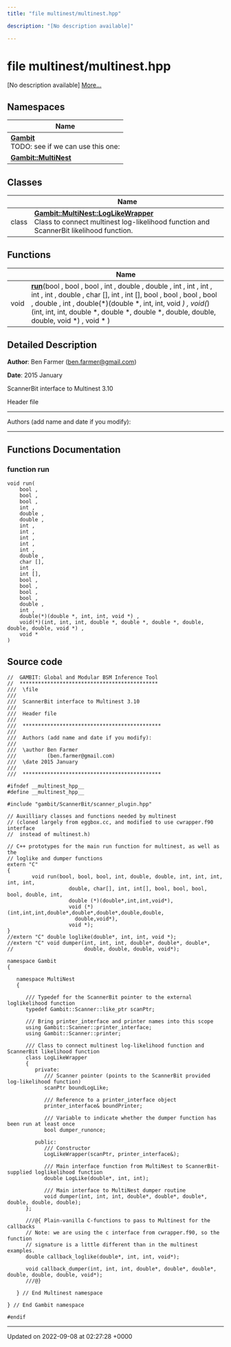 ```yaml
---
title: "file multinest/multinest.hpp"

description: "[No description available]"

---
```


# file multinest/multinest.hpp

[No description available] [More...](#detailed-description)

## Namespaces

| Name           |
| -------------- |
| **[Gambit](/documentation/code/namespaces/namespacegambit/)** <br>TODO: see if we can use this one:  |
| **[Gambit::MultiNest](/documentation/code/namespaces/namespacegambit_1_1multinest/)**  |

## Classes

|                | Name           |
| -------------- | -------------- |
| class | **[Gambit::MultiNest::LogLikeWrapper](/documentation/code/classes/classgambit_1_1multinest_1_1loglikewrapper/)** <br>Class to connect multinest log-likelihood function and ScannerBit likelihood function.  |

## Functions

|                | Name           |
| -------------- | -------------- |
| void | **[run](/documentation/code/files/multinest_8hpp/#function-run)**(bool , bool , bool , int , double , double , int , int , int , int , int , double , char [], int , int [], bool , bool , bool , bool , double , int , double(*)(double *, int, int, void *) , void(*)(int, int, int, double *, double *, double *, double, double, double, void *) , void * ) |

## Detailed Description


**Author**: Ben Farmer ([ben.farmer@gmail.com](mailto:ben.farmer@gmail.com)) 

**Date**: 2015 January

ScannerBit interface to Multinest 3.10

Header file



------------------

Authors (add name and date if you modify):



------------------


## Functions Documentation

### function run

```
void run(
    bool ,
    bool ,
    bool ,
    int ,
    double ,
    double ,
    int ,
    int ,
    int ,
    int ,
    int ,
    double ,
    char [],
    int ,
    int [],
    bool ,
    bool ,
    bool ,
    bool ,
    double ,
    int ,
    double(*)(double *, int, int, void *) ,
    void(*)(int, int, int, double *, double *, double *, double, double, double, void *) ,
    void * 
)
```




## Source code

```
//  GAMBIT: Global and Modular BSM Inference Tool
//  *********************************************
///  \file
///
///  ScannerBit interface to Multinest 3.10
///
///  Header file
///
///  *********************************************
///
///  Authors (add name and date if you modify):
///
///  \author Ben Farmer
///          (ben.farmer@gmail.com)
///  \date 2015 January
///
///  *********************************************

#ifndef __multinest_hpp__
#define __multinest_hpp__

#include "gambit/ScannerBit/scanner_plugin.hpp"

// Auxilliary classes and functions needed by multinest
// (cloned largely from eggbox.cc, and modified to use cwrapper.f90 interface
//  instead of multinest.h)

// C++ prototypes for the main run function for multinest, as well as the
// loglike and dumper functions
extern "C"
{
        void run(bool, bool, bool, int, double, double, int, int, int, int, int,
                    double, char[], int, int[], bool, bool, bool, bool, double, int,
                    double (*)(double*,int,int,void*),
                    void (*)(int,int,int,double*,double*,double*,double,double,
                      double,void*),
                    void *);
}
//extern "C" double loglike(double*, int, int, void *);
//extern "C" void dumper(int, int, int, double*, double*, double*,
//                       double, double, double, void*);

namespace Gambit
{

   namespace MultiNest
   {

      /// Typedef for the ScannerBit pointer to the external loglikelihood function
      typedef Gambit::Scanner::like_ptr scanPtr;

      /// Bring printer_interface and printer names into this scope
      using Gambit::Scanner::printer_interface;
      using Gambit::Scanner::printer;

      /// Class to connect multinest log-likelihood function and ScannerBit likelihood function
      class LogLikeWrapper
      {
         private:
            /// Scanner pointer (points to the ScannerBit provided log-likelihood function)
            scanPtr boundLogLike;

            /// Reference to a printer_interface object
            printer_interface& boundPrinter;

            /// Variable to indicate whether the dumper function has been run at least once
            bool dumper_runonce;

         public:
            /// Constructor
            LogLikeWrapper(scanPtr, printer_interface&);

            /// Main interface function from MultiNest to ScannerBit-supplied loglikelihood function
            double LogLike(double*, int, int);

            /// Main interface to MultiNest dumper routine
            void dumper(int, int, int, double*, double*, double*, double, double, double);
      };

      ///@{ Plain-vanilla C-functions to pass to Multinest for the callbacks
      // Note: we are using the c interface from cwrapper.f90, so the function
      // signature is a little different than in the multinest examples.
      double callback_loglike(double*, int, int, void*);

      void callback_dumper(int, int, int, double*, double*, double*, double, double, double, void*);
      ///@}

   } // End Multinest namespace

} // End Gambit namespace

#endif
```


-------------------------------

Updated on 2022-09-08 at 02:27:28 +0000
